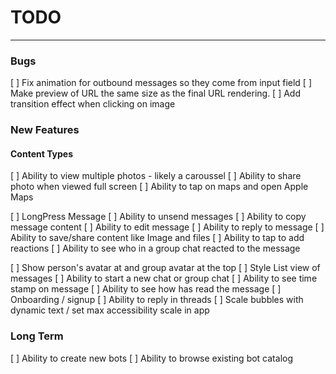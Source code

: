 #  TODO

---

### Bugs
[ ] Fix animation for outbound messages so they come from input field
[ ] Make preview of URL the same size as the final URL rendering.
[ ] Add transition effect when clicking on image

### New Features

#### Content Types
[ ] Ability to view multiple photos - likely a caroussel
[ ] Ability to share photo when viewed full screen
[ ] Ability to tap on maps and open Apple Maps

[ ] LongPress Message
    [ ] Ability to unsend messages
    [ ] Ability to copy message content
    [ ] Ability to edit message
    [ ] Ability to reply to message
    [ ] Ability to save/share content like Image and files
    [ ] Ability to tap to add reactions
        [ ] Ability to see who in a group chat reacted to the message

[ ] Show person's avatar at and group avatar at the top
[ ] Style List view of messages
[ ] Ability to start a new chat or group chat
[ ] Ability to see time stamp on message
[ ] Ability to see how has read the message
[ ] Onboarding / signup
[ ] Ability to reply in threads
[ ] Scale bubbles with dynamic text / set max accessibility scale in app

### Long Term
[ ] Ability to create new bots
[ ] Ability to browse existing bot catalog
